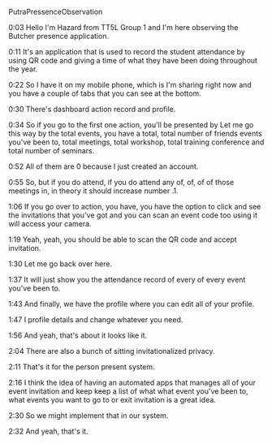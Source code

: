 PutraPressenceObservation

0:03
Hello I'm Hazard from TT5L Group 1 and I'm here observing the Butcher presence application.

0:11
It's an application that is used to record the student attendance by using QR code and giving a time of what they have been doing throughout the year.

0:22
So I have it on my mobile phone, which is I'm sharing right now and you have a couple of tabs that you can see at the bottom.

0:30
There's dashboard action record and profile.

0:34
So if you go to the first one action, you'll be presented by Let me go this way by the total events, you have a total, total number of friends events you've been to, total meetings, total workshop, total training conference and total number of seminars.

0:52
All of them are 0 because I just created an account.

0:55
So, but if you do attend, if you do attend any of, of, of of those meetings in, in theory it should increase number .1.

1:06
If you go over to action, you have, you have the option to click and see the invitations that you've got and you can scan an event code too using it will access your camera.

1:19
Yeah, yeah, you should be able to scan the QR code and accept invitation.

1:30
Let me go back over here.

1:37
It will just show you the attendance record of every of every event you've been to.

1:43
And finally, we have the profile where you can edit all of your profile.

1:47
I profile details and change whatever you need.

1:56
And yeah, that's about it looks like it.

2:04
There are also a bunch of sitting invitationalized privacy.

2:11
That's it for the person present system.

2:16
I think the idea of having an automated apps that manages all of your event invitation and keep keep a list of what what event you've been to, what events you want to go to or exit invitation is a great idea.

2:30
So we might implement that in our system.

2:32
And yeah, that's it.
